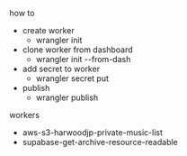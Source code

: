 how to
* create worker
	* wrangler init <name>
* clone worker from dashboard
	* wrangler init --from-dash <name>
* add secret to worker
	* wrangler secret put <name>
* publish
	* wrangler publish <path-to-index>


workers
* aws-s3-harwoodjp-private-music-list
* supabase-get-archive-resource-readable
